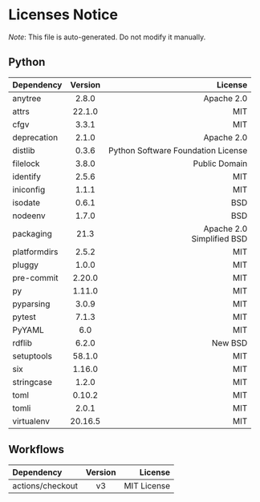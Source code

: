 # Licenses Notice
*Note*: This file is auto-generated. Do not modify it manually.
## Python
| Dependency | Version | License |
|:-----------|:-------:|--------:|
|anytree|2.8.0|Apache 2.0|
|attrs|22.1.0|MIT|
|cfgv|3.3.1|MIT|
|deprecation|2.1.0|Apache 2.0|
|distlib|0.3.6|Python Software Foundation License|
|filelock|3.8.0|Public Domain|
|identify|2.5.6|MIT|
|iniconfig|1.1.1|MIT|
|isodate|0.6.1|BSD|
|nodeenv|1.7.0|BSD|
|packaging|21.3|Apache 2.0<br/>Simplified BSD|
|platformdirs|2.5.2|MIT|
|pluggy|1.0.0|MIT|
|pre-commit|2.20.0|MIT|
|py|1.11.0|MIT|
|pyparsing|3.0.9|MIT|
|pytest|7.1.3|MIT|
|PyYAML|6.0|MIT|
|rdflib|6.2.0|New BSD|
|setuptools|58.1.0|MIT|
|six|1.16.0|MIT|
|stringcase|1.2.0|MIT|
|toml|0.10.2|MIT|
|tomli|2.0.1|MIT|
|virtualenv|20.16.5|MIT|
## Workflows
| Dependency | Version | License |
|:-----------|:-------:|--------:|
|actions/checkout|v3|MIT License|

